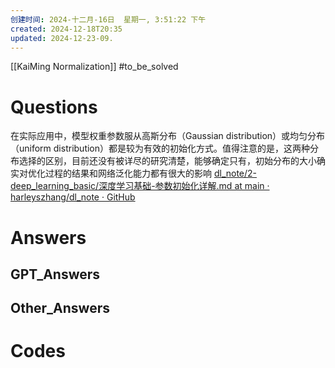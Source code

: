 ```yaml
---
创建时间: 2024-十二月-16日  星期一, 3:51:22 下午
created: 2024-12-18T20:35
updated: 2024-12-23-09.
---
```

[[KaiMing Normalization]]
#to_be_solved 
# Questions
在实际应用中，模型权重参数服从高斯分布（Gaussian distribution）或均匀分布（uniform distribution）都是较为有效的初始化方式。值得注意的是，这两种分布选择的区别，目前还没有被详尽的研究清楚，能够确定只有，初始分布的大小确实对优化过程的结果和网络泛化能力都有很大的影响
[dl\_note/2-deep\_learning\_basic/深度学习基础-参数初始化详解.md at main · harleyszhang/dl\_note · GitHub](https://github.com/harleyszhang/dl_note/blob/main/2-deep_learning_basic/%E6%B7%B1%E5%BA%A6%E5%AD%A6%E4%B9%A0%E5%9F%BA%E7%A1%80-%E5%8F%82%E6%95%B0%E5%88%9D%E5%A7%8B%E5%8C%96%E8%AF%A6%E8%A7%A3.md)
# Answers

## GPT_Answers


## Other_Answers


# Codes

```python

```
